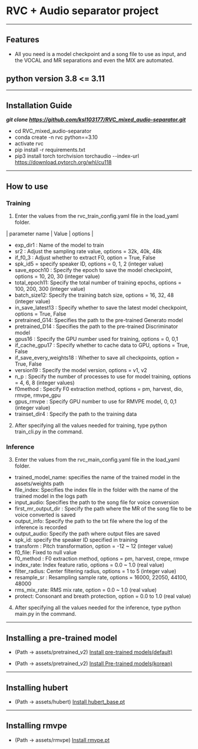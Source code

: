 # RVC + Audio separator project
---
## Features
- All you need is a model checkpoint and a song file to use as input, and the VOCAL and MR separations and even the MIX are automated.
## python version 3.8 <= 3.11
---
## Installation Guide
___git clone https://github.com/ksl103177/RVC_mixed_audio-separator.git___
- cd RVC_mixed_audio-separator
- conda create -n rvc python==3.10
- activate rvc
- pip install -r requirements.txt
- pip3 install torch torchvision torchaudio --index-url https://download.pytorch.org/whl/cu118
---
## How to use
### Training
1. Enter the values from the rvc_train_config.yaml file in the load_yaml folder.

| parameter name | Value | options |
- exp_dir1 : Name of the model to train
- sr2 : Adjust the sampling rate value, options = 32k, 40k, 48k
- if_f0_3 : Adjust whether to extract F0, option = True, False
- spk_id5 = specify speaker ID, options = 0, 1, 2 (integer value)
- save_epoch10 : Specify the epoch to save the model checkpoint, options = 10, 20, 30 (integer value)
- total_epoch11: Specify the total number of training epochs, options = 100, 200, 300 (integer value)
- batch_size12: Specify the training batch size, options = 16, 32, 48 (integer value)
- in_save_latest13 : Specify whether to save the latest model checkpoint, options = True, False
- pretrained_G14: Specifies the path to the pre-trained Generato model
- pretrained_D14 : Specifies the path to the pre-trained Discriminator model
- gpus16 : Specify the GPU number used for training, options = 0, 0,1
- if_cache_gpu17 : Specify whether to cache data to GPU, options = True, False
- if_save_every_weights18 : Whether to save all checkpoints, option = True, False
- version19 : Specify the model version, options = v1, v2
- n_p : Specify the number of processes to use for model training, options = 4, 6, 8 (integer values)
- f0method : Specify F0 extraction method, options = pm, harvest, dio, rmvpe, rmvpe_gpu
- gpus_rmvpe : Specify GPU number to use for RMVPE model, 0, 0,1 (integer value)
- trainset_dir4 : Specify the path to the training data
2. After specifying all the values needed for training, type python train_cli.py in the command.
### Inference
3. Enter the values from the rvc_main_config.yaml file in the load_yaml folder.
- trained_model_name: specifies the name of the trained model in the assets/weights path
- file_index: Specifies the index file in the folder with the name of the trained model in the logs path
- input_audio: Specifies the path to the song file for voice conversion
- first_mr_output_dir : Specify the path where the MR of the song file to be voice converted is saved
- output_info: Specify the path to the txt file where the log of the inference is recorded
- output_audio: Specify the path where output files are saved
- spk_id: specify the speaker ID specified in training
- transform : Pitch transformation, option = -12 ~ 12 (integer value)
- f0_file: Fixed to null value
- f0_method : F0 extraction method, options = pm, harvest, crepe, rmvpe
- index_rate: Index feature ratio, options = 0.0 ~ 1.0 (real value)
- filter_radius: Center filtering radius, options = 1 to 5 (integer value)
- resample_sr : Resampling sample rate, options = 16000, 22050, 44100, 48000
- rms_mix_rate: RMS mix rate, option = 0.0 ~ 1.0 (real value)
- protect: Consonant and breath protection, option = 0.0 to 1.0 (real value)
4. After specifying all the values needed for the inference, type python main.py in the command.
---
## Installing a pre-trained model
- (Path -> assets/pretrained_v2)
[Install pre-trained models(default)](https://huggingface.co/lj1995/VoiceConversionWebUI/tree/main/pretrained_v2)

- (Path -> assets/pretrained_v2)
[Install Pre-trained models(korean)](https://huggingface.co/SeoulStreamingStation/KLM4/tree/main)
---
## Installing hubert
- (Path -> assets/hubert)
[Install hubert_base.pt](https://huggingface.co/lj1995/VoiceConversionWebUI/blob/main/hubert_base.pt)
---
## Installing rmvpe
- (Path -> assets/rmvpe)
[Install rmvpe.pt](https://huggingface.co/lj1995/VoiceConversionWebUI/blob/main/rmvpe.pt)